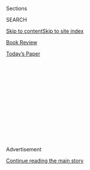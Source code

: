 <div id="app">

<div>

<div>

<div>

<div class="NYTAppHideMasthead css-1q2w90k e1suatyy0">

<div class="section css-ui9rw0 e1suatyy2">

<div class="css-eph4ug er09x8g0">

<div class="css-6n7j50">

</div>

<span class="css-1dv1kvn">Sections</span>

<div class="css-10488qs">

<span class="css-1dv1kvn">SEARCH</span>

</div>

[Skip to content](#site-content)[Skip to site index](#site-index)

</div>

<div id="masthead-section-label" class="css-1wr3we4 eaxe0e00">

[Book
Review](https://www.nytimes.com/section/books/review)

</div>

<div class="css-10698na e1huz5gh0">

</div>

</div>

<div id="masthead-bar-one" class="section hasLinks css-15hmgas e1csuq9d3">

<div class="css-uqyvli e1csuq9d0">

</div>

<div class="css-1uqjmks e1csuq9d1">

</div>

<div class="css-9e9ivx">

[](https://myaccount.nytimes.com/auth/login?response_type=cookie&client_id=vi)

</div>

<div class="css-1bvtpon e1csuq9d2">

[Today’s
Paper](https://www.nytimes.com/section/todayspaper)

</div>

</div>

</div>

</div>

<div data-aria-hidden="false">

<div id="site-content" data-role="main">

<div>

<div class="css-1aor85t" style="opacity:0.000000001;z-index:-1;visibility:hidden">

<div class="css-1hqnpie">

<div class="css-epjblv">

<span class="css-17xtcya">[Book
Review](/section/books/review)</span><span class="css-x15j1o">|</span><span class="css-fwqvlz">Why
Intellectuals Support
Dictators</span>

</div>

<div class="css-k008qs">

<div class="css-1iwv8en">

<span class="css-18z7m18"></span>

<div>

</div>

</div>

<span class="css-1n6z4y">https://nyti.ms/30otBZ7</span>

<div class="css-1705lsu">

<div class="css-4xjgmj">

<div class="css-4skfbu" data-role="toolbar" data-aria-label="Social Media Share buttons, Save button, and Comments Panel with current comment count" data-testid="share-tools">

  - 
  - 
  - 
  - 
    
    <div class="css-6n7j50">
    
    </div>

  - 

</div>

</div>

</div>

</div>

</div>

</div>

<div id="NYT_TOP_BANNER_REGION" class="css-13pd83m">

</div>

<div id="top-wrapper" class="css-1sy8kpn">

<div id="top-slug" class="css-l9onyx">

Advertisement

</div>

[Continue reading the main
story](#after-top)

<div class="ad top-wrapper" style="text-align:center;height:100%;display:block;min-height:250px">

<div id="top" class="place-ad" data-position="top" data-size-key="top">

</div>

</div>

<div id="after-top">

</div>

</div>

<div id="sponsor-wrapper" class="css-1hyfx7x">

<div id="sponsor-slug" class="css-19vbshk">

Supported by

</div>

[Continue reading the main
story](#after-sponsor)

<div id="sponsor" class="ad sponsor-wrapper" style="text-align:center;height:100%;display:block">

</div>

<div id="after-sponsor">

</div>

</div>

nonfiction

<div class="css-1vkm6nb ehdk2mb0">

# Why Intellectuals Support Dictators

</div>

<div class="css-79elbk" data-testid="photoviewer-wrapper">

<div class="css-z3e15g" data-testid="photoviewer-wrapper-hidden">

</div>

<div class="css-1a48zt4 ehw59r15" data-testid="photoviewer-children">

![<span class="css-16f3y1r e13ogyst0" data-aria-hidden="true">The Polish
presidential campaign, May
2015.</span><span class="css-cnj6d5 e1z0qqy90" itemprop="copyrightHolder"><span class="css-1ly73wi e1tej78p0">Credit...</span><span><span>Wojtek
Radwansky/Agence France-Presse — Getty
Images</span></span></span>](https://static01.nyt.com/images/2020/08/02/books/review/02Keller/Keller-articleLarge.jpg?quality=75&auto=webp&disable=upscale)

</div>

</div>

<div class="css-170u9t6">

<div class="css-u7fh8e">

<div class="css-79elbk">

Buy Book<span data-aria-hidden="true">
    ▾</span>

  - [Amazon](https://www.amazon.com/gp/search?index=books&tag=NYTBSREV-20&field-keywords=Twilight+of+Democracy+Anne+Applebaum)
  - [Apple
    Books](https://du-gae-books-dot-nyt-du-prd.appspot.com/buy?title=Twilight+of+Democracy&author=Anne+Applebaum)
  - [Barnes and
    Noble](https://www.anrdoezrs.net/click-7990613-11819508?url=https%3A%2F%2Fwww.barnesandnoble.com%2Fw%2F%3Fean%3D9780385545808)
  - [Books-A-Million](https://www.anrdoezrs.net/click-7990613-35140?url=https%3A%2F%2Fwww.booksamillion.com%2Fp%2FTwilight%2Bof%2BDemocracy%2FAnne%2BApplebaum%2F9780385545808)
  - [Bookshop](https://bookshop.org/a/3546/9780385545808)
  - [Indiebound](https://www.indiebound.org/book/9780385545808?aff=NYT)

</div>

When you purchase an independently reviewed book through our site, we
earn an affiliate commission.

</div>

</div>

<div class="css-xt80pu e12qa4dv0">

<div class="css-18e8msd">

<div class="css-vp77d3 epjyd6m0">

<div class="css-1baulvz">

By [<span class="css-1baulvz last-byline" itemprop="name">Bill
Keller</span>](https://topics.nytimes.com/top/reference/timestopics/people/k/bill_keller/index.html)

</div>

</div>

  - 
    
    <div class="css-ld3wwf e16638kd2">
    
    Published July 19, 2020Updated July 20,
    2020
    
    </div>

  - 
    
    <div class="css-4xjgmj">
    
    <div class="css-pvvomx" data-role="toolbar" data-aria-label="Social Media Share buttons, Save button, and Comments Panel with current comment count" data-testid="share-tools">
    
      - 
      - 
      - 
      - 
        
        <div class="css-6n7j50">
        
        </div>
    
      - 
    
    </div>
    
    </div>

</div>

</div>

<div class="section meteredContent css-1r7ky0e" name="articleBody" itemprop="articleBody">

<div class="css-1fanzo5 StoryBodyCompanionColumn">

<div class="css-53u6y8">

**TWILIGHT OF DEMOCRACY**  
**The Seductive Lure of Authoritarianism**  
By Anne Applebaum

Even before the coronavirus began to test our social order, the world
was experiencing another plague, a pandemic of authoritarianism. Over
the past decade it has infected democracies around the globe, including
our own. Among the first responders were writers offering dystopian
fiction and apocalyptic nonfiction, all questioning the durability of
democracy under stress.

[“The Death of
Democracy,”](https://www.nytimes.com/2018/06/14/books/review/benjamin-carter-hett-death-of-democracy.html)Benjamin
Carter Hett’s reconsideration of Weimar Germany, explored how partisan
intransigence enabled the rise of Hitler, a lesson clearly intended as a
timely warning. In their all-too-credible alarum, [“How Democracies
Die,”](https://www.nytimes.com/2018/01/10/books/review-trumpocracy-david-frum-how-democracies-die-steven-levitsky-daniel-ziblatt.html)
the Harvard political scientists Steven Levitsky and Daniel Ziblatt drew
on a global roster of recently failed democracies to identify symptoms
of would-be autocrats. (Donald Trump checks all the boxes.) In
“Surviving Autocracy,” the journalist Masha Gessen, having sharpened a
scalpel on Vladimir Putin, dissected Trumpism and concluded that curing
it will take more than an election.

Anne Applebaum’s contribution to this discussion, “Twilight of
Democracy: The Seductive Lure of Authoritarianism,” is concerned less
with the aspiring autocrats and their compliant mobs than with the
mentality of the courtiers who make a tyrant possible: “the writers,
intellectuals, pamphleteers, bloggers, spin doctors, producers of
television programs and creators of memes who can sell his image to the
public.”

Are these enablers true believers or just cynical opportunists? Do they
believe the lies they tell and the conspiracies they invent or are they
simply greedy for wealth and power? The answers she reaches are frankly
equivocal, which in our era of dueling absolutes is commendable if
sometimes a little frustrating.

</div>

</div>

<div class="css-1fanzo5 StoryBodyCompanionColumn">

<div class="css-53u6y8">

[Applebaum, an American journalist](https://www.anneapplebaum.com)who
lives mostly in Poland, has earned accolades (including a Pulitzer
Prize) for prodigiously researched popular histories of the Cold War,
the Gulag and Stalin’s forced famine in Ukraine. “Twilight of Democracy”
is less substantial, a magazine essay expanded into a book that is part
rumination, part memoir.

*\[ This book was one of our most anticipated titles of July.* [*See the
full
list*](https://www.nytimes.com/2020/06/24/books/new-july-books.html)*.\]*

The book, like the magazine piece, begins with a party she and her
Polish husband (who was then a deputy foreign minister in a center-right
government) hosted on New Year’s Eve, 1999, at their home in the Polish
countryside. The guest list was multinational and politically diverse,
united by the afterglow of the Cold War victory over Communism and a
shared belief in “democracy, in the rule of law, in checks and balances,
and in … a Poland that was an integrated part of modern Europe.”

“Nearly two decades later, I would now cross the street to avoid some of
the people who were at my New Year’s Eve party,” Applebaum writes.
“They, in turn, would not only refuse to enter my house, they would be
embarrassed to admit they had ever been there.”

These erstwhile friends, classmates and colleagues have lost faith in
democracy and gravitated to right-wing nationalist regimes and
movements. She calls them “clercs,” borrowing from [the French
philosopher Julien
Benda](https://www.britannica.com/biography/Julien-Benda), who a century
ago seems to have meant a sarcastic fusion of “clerks” and “clerics,”
functionaries and evangelists.

Applebaum believes the usual explanations for how authoritarians come to
power — economic distress, fear of terrorism, the pressures of
immigration — while important, do not fully explain the clercs. After
all, when Poland, where she begins her investigation, brought the
right-wing nativists of the [Law and Justice
Party](https://foreignpolicy.com/2019/10/11/pis-centuries-old-divides-polands-east-west-elections/)
to power in 2015, the country was prosperous, was not a migrant
destination, faced no terrorist threat. “Something else is going on
right now, something that is affecting very different democracies, with
very different economics and very different demographics, all over the
world,” she writes.

</div>

</div>

<div class="css-1fanzo5 StoryBodyCompanionColumn">

<div class="css-53u6y8">

She introduces the Polish brothers Jacek and Jaroslaw Kurski, who
marched with the dissident labor union Solidarity in the 1980s. After
the Soviet empire dissolved, Jaroslaw kept the liberal faith and now
edits a major opposition newspaper, but Jacek hooked up with Law and
Justice and became the director of Polish state television and “chief
ideologist of the would-be one-party state.” In Jacek, Applebaum
diagnoses a toxic sense of entitlement, a conviction that he had not
been aptly rewarded for standing up to Communism.

“Resentment, envy and above all the belief that the ‘system’ is unfair —
not just to the country, but to you — these are important sentiments
among the nativist ideologues of the Polish right, so much so that it is
not easy to pick apart their personal and political motives.”

A recurring problem in this book is that most of the clercs refuse to
talk to Applebaum, leaving her dependent on the public record and the
wisdom of mutual acquaintances. But she makes the best of what she’s
got. She is most sure-footed when appraising intellectuals who have
lived in, and escaped, the Soviet orbit. From Poland, she moves on to
Hungary, then to Britain and finally to Trump’s United States, with
detours to Spain and Greece, in pursuit of the fallen intellectuals.

She identifies layers of disenchantment: nostalgia for the moral purpose
of the Cold War, disappointment with meritocracy, the appeal of
conspiracy theories (often involving George Soros, the
Hungarian-American and, not incidentally, Jewish billionaire). She adds
that part of the answer lies in the “cantankerous nature of modern
discourse itself,” the mixed blessing of the internet, which has
deprived us of a shared narrative and diminished the responsible media
elite that used to filter out conspiracy theories and temper partisan
passions. This is hardly an original complaint, but no less true for
that.

“As polarization increases, the employees of the state are invariably
portrayed as having been ‘captured’ by their opponents. It is not an
accident that the Law and Justice Party in Poland, the Brexiteers in
Britain and the Trump administration in the United States have launched
verbal assaults on civil servants and professional diplomats.”

Virulent populist movements have always existed in America, on the right
(the Klan, say) and the left (the Weather Underground, say). Applebaum
finds it surprising that its current incarnation emerged in the
Republican Party. “For the party of Reagan to become the party of Trump
— for Republicans to abandon American idealism and to adopt, instead,
the rhetoric of despair — a sea change had to take place, not just among
the party’s voters, but among the party’s clercs.” This is probably the
place to note that Applebaum deserted the Republican Party in 2008, over
the nomination of the “proto-Trump” Sarah Palin.

Her sampling of the American clercs consists mainly of Pat Buchanan,
Franklin Graham, Steve Bannon and Laura Ingraham, none of whom talked to
her, but all of whom are copiously on the record. She is struck by the
way their Reaganite optimism gave way to a dark sense of a decadent and
doomed America “where universities teach people to hate their country,
where victims are more celebrated than heroes, where older values have
been discarded. Any price should be paid, any crime should be forgiven,
any outrage should be ignored if that’s what it takes to get the real
America, the old America, back.”

</div>

</div>

<div class="css-1fanzo5 StoryBodyCompanionColumn">

<div class="css-53u6y8">

Applebaum spends several pages trying to explain how someone as smart
and strong-willed as Ingraham became a shill for Donald Trump.
Professional ambition? Her midlife conversion to devout Catholicism? Or
perhaps she shouts so loud to drown out her own doubts. Applebaum
concedes that “picking apart the personal and the political is a fool’s
game.”

“Twilight of Democracy” apparently was supposed to have finished with a
hopeful appraisal of her children’s generation, but that finale was
interrupted by the coronavirus, and it leaves her — like the rest of us
— at a loss. She notes how populist leaders have seized on the virus
to justify emergency powers.

“Maybe fear of disease will create fear of freedom,” she concludes. “Or
maybe the coronavirus will inspire a new sense of global solidarity. …
Maddeningly, we have to accept that both futures are possible.”

</div>

</div>

</div>

<div>

</div>

<div>

</div>

<div>

</div>

<div>

<div id="bottom-wrapper" class="css-1ede5it">

<div id="bottom-slug" class="css-l9onyx">

Advertisement

</div>

[Continue reading the main
story](#after-bottom)

<div id="bottom" class="ad bottom-wrapper" style="text-align:center;height:100%;display:block;min-height:90px">

</div>

<div id="after-bottom">

</div>

</div>

</div>

</div>

</div>

## Site Index

<div>

</div>

## Site Information Navigation

  - [© <span>2020</span> <span>The New York Times
    Company</span>](https://help.nytimes.com/hc/en-us/articles/115014792127-Copyright-notice)

<!-- end list -->

  - [NYTCo](https://www.nytco.com/)
  - [Contact
    Us](https://help.nytimes.com/hc/en-us/articles/115015385887-Contact-Us)
  - [Work with us](https://www.nytco.com/careers/)
  - [Advertise](https://nytmediakit.com/)
  - [T Brand Studio](http://www.tbrandstudio.com/)
  - [Your Ad
    Choices](https://www.nytimes.com/privacy/cookie-policy#how-do-i-manage-trackers)
  - [Privacy](https://www.nytimes.com/privacy)
  - [Terms of
    Service](https://help.nytimes.com/hc/en-us/articles/115014893428-Terms-of-service)
  - [Terms of
    Sale](https://help.nytimes.com/hc/en-us/articles/115014893968-Terms-of-sale)
  - [Site
    Map](https://spiderbites.nytimes.com)
  - [Help](https://help.nytimes.com/hc/en-us)
  - [Subscriptions](https://www.nytimes.com/subscription?campaignId=37WXW)

</div>

</div>

</div>

</div>
